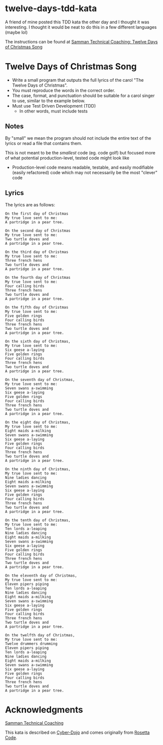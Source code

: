 # twelve-days-tdd-kata
A friend of mine posted this TDD kata the other day and I thought it was interesting. I thought it would be neat to do this in a few different languages (maybe lol)

The instructions can be found at [Samman Technical Coaching: Twelve Days of Christmas Song](https://sammancoaching.org/kata_descriptions/christmas_song.html)

# Twelve Days of Christmas Song

- Write a small program that outputs the full lyrics of the carol "The Twelve Days of Christmas". 
- You must reproduce the words in the correct order. 
- The case, format, and punctuation should be suitable for a carol singer to use, similar to the example below.
- Must use Test Driven Development (TDD)
  - In other words, must include tests

## Notes

By "small" we mean the program should not include the entire text of the lyrics or read a file that contains them.

This is not meant to be the _smallest_ code (eg. code golf) but focused more of what potential production-level, tested code might look like
- Production-level code means readable, testable, and easily modifiable (easily refactored) code which may not necessarily be the most "clever" code

## Lyrics

The lyrics are as follows:

```
On the first day of Christmas
My true love sent to me:
A partridge in a pear tree.

On the second day of Christmas
My true love sent to me:
Two turtle doves and
A partridge in a pear tree.

On the third day of Christmas
My true love sent to me:
Three french hens
Two turtle doves and
A partridge in a pear tree.

On the fourth day of Christmas
My true love sent to me:
Four calling birds
Three french hens
Two turtle doves and
A partridge in a pear tree.

On the fifth day of Christmas
My true love sent to me:
Five golden rings
Four calling birds
Three french hens
Two turtle doves and
A partridge in a pear tree.

On the sixth day of Christmas,
My true love sent to me:
Six geese a-laying
Five golden rings
Four calling birds
Three french hens
Two turtle doves and
A partridge in a pear tree.

On the seventh day of Christmas,
My true love sent to me:
Seven swans a-swimming
Six geese a-laying
Five golden rings
Four calling birds
Three french hens
Two turtle doves and
A partridge in a pear tree.

On the eight day of Christmas,
My true love sent to me:
Eight maids a-milking
Seven swans a-swimming
Six geese a-laying
Five golden rings
Four calling birds
Three french hens
Two turtle doves and
A partridge in a pear tree.

On the ninth day of Christmas,
My true love sent to me:
Nine ladies dancing
Eight maids a-milking
Seven swans a-swimming
Six geese a-laying
Five golden rings
Four calling birds
Three french hens
Two turtle doves and
A partridge in a pear tree.

On the tenth day of Christmas,
My true love sent to me:
Ten lords a-leaping
Nine ladies dancing
Eight maids a-milking
Seven swans a-swimming
Six geese a-laying
Five golden rings
Four calling birds
Three french hens
Two turtle doves and
A partridge in a pear tree.

On the eleventh day of Christmas,
My true love sent to me:
Eleven pipers piping
Ten lords a-leaping
Nine ladies dancing
Eight maids a-milking
Seven swans a-swimming
Six geese a-laying
Five golden rings
Four calling birds
Three french hens
Two turtle doves and
A partridge in a pear tree.

On the twelfth day of Christmas,
My true love sent to me:
Twelve drummers drumming
Eleven pipers piping
Ten lords a-leaping
Nine ladies dancing
Eight maids a-milking
Seven swans a-swimming
Six geese a-laying
Five golden rings
Four calling birds
Three french hens
Two turtle doves and
A partridge in a pear tree.
```

# Acknowledgments

[Samman Technical Coaching](https://sammancoaching.org/)

This kata is described on [Cyber-Dojo](https://cyber-dojo.org/) and comes originally from [Rosetta Code](https://rosettacode.org/).

